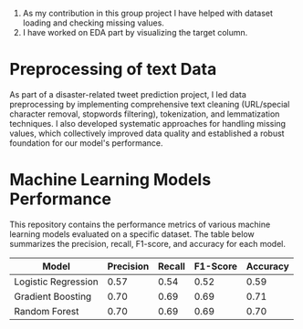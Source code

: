 1. As my contribution in this group project I have helped with dataset loading and checking missing values.
2. I have worked on EDA part by visualizing the target column.

# Preprocessing of text Data
As part of a disaster-related tweet prediction project, I led data preprocessing by implementing comprehensive text cleaning (URL/special character removal, stopwords filtering), tokenization, and lemmatization techniques. I also developed systematic approaches for handling missing values, which collectively improved data quality and established a robust foundation for our model's performance.











# Machine Learning Models Performance

This repository contains the performance metrics of various machine learning models evaluated on a specific dataset. The table below summarizes the precision, recall, F1-score, and accuracy for each model.

| **Model**               | **Precision** | **Recall** | **F1-Score** | **Accuracy** |
|-------------------------|---------------|------------|--------------|--------------|
| Logistic Regression     | 0.57          | 0.54       | 0.52         | 0.59         |
| Gradient Boosting       | 0.70          | 0.69       | 0.69         | 0.71         |
| Random Forest           | 0.70          | 0.69       | 0.69         | 0.70         |
